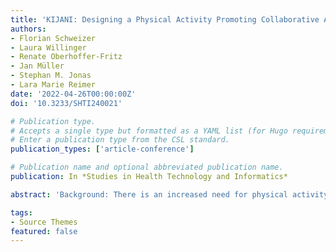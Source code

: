 ```yaml
--- 
title: 'KIJANI: Designing a Physical Activity Promoting Collaborative Augmented Reality Game'
authors:
- Florian Schweizer
- Laura Willinger
- Renate Oberhoffer-Fritz
- Jan Müller
- Stephan M. Jonas
- Lara Marie Reimer
date: '2022-04-26T00:00:00Z'
doi: '10.3233/SHTI240021'

# Publication type.
# Accepts a single type but formatted as a YAML list (for Hugo requirements).
# Enter a publication type from the CSL standard.
publication_types: ['article-conference']

# Publication name and optional abbreviated publication name.
publication: In *Studies in Health Technology and Informatics*

abstract: 'Background: There is an increased need for physical activity among children and adolescents. KIJANI, a mobile augmented reality game, is designed to increase physical activity through gamified exercises. Objectives: The primary aim of this study is to get feedback on the design and implementation of potentially physical activity-increasing features in KIJANI. Methods: A mixed-method study (n=13) evaluates newly implemented game design features quantitatively through measuring physical activity and qualitatively through participant feedback. Results: Preliminary results are limited and need further studies. Participants’ feedback shows a positive trend and highlights the game’s potential effectiveness. Conclusion: KIJANI shows potential for increasing physical activity among children and adolescents through gamified exercise. Future work will refine the game based on user feedback and findings presented in related work. The game’s long-term impact is to be explored.'

tags:
- Source Themes
featured: false
---
```

